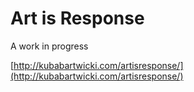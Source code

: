 Art is Response
====================

A work in progress

[http://kubabartwicki.com/artisresponse/](http://kubabartwicki.com/artisresponse/)
